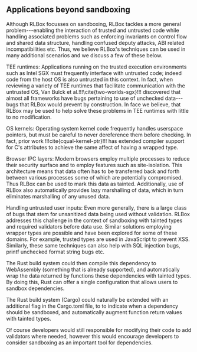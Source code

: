 ## Applications beyond sandboxing

Although RLBox focusses on sandboxing, RLBox tackles a more general
problem---enabling the interaction of trusted and untrusted code while handling
associated problems such as enforcing invariants on control flow and shared data
structure, handling confused deputy attacks, ABI related incompatibilities etc.
Thus, we believe RLBox's techniques can be used in many additional scenarios and
we discuss a few of these below.

TEE runtimes: Applications running on the trusted execution environments such as
Intel SGX must frequently interface with untrusted code; indeed code from the
host OS is also untrusted in this context. In fact, when reviewing a variety of
TEE runtimes that facilitate communication with the untrusted OS, Van Bulck et
al.!!!\cite{two-worlds-sgx}!!! discovered that almost all frameworks have bugs
pertaining to use of unchecked data---bugs that RLBox would prevent by
construction. In face we believe, that RLBox may be used to help solve these
problems in TEE runtimes with little to no modification.

OS kernels: Operating system kernel code frequently handles userspace pointers,
but must be careful to never dereference them before checking. In fact, prior
work !!!cite{cqual-kernel-ptr}!!! has extended compiler support for C's
attributes to achieve the same affect of having a wrapped type.

Browser IPC layers: Modern browsers employ multiple processes to reduce their
security surface and to employ features such as site-isolation. This
architecture means that data often has to be transferred back and forth between
various processes some of which are potentially compromised. Thus RLBox can be
used to mark this data as tainted. Additionally, use of RLBox also automatically
provides lazy marshalling of data, which in turn eliminates marshalling of any
unused data.

Handling untrusted user inputs: Even more generally, there is a large class of
bugs that stem for unsanitized data being used without validation. RLBox
addresses this challenge in the context of sandboxing with tainted types and
required validators before data use. Similar solutions employing wrapper types
are possible and have been explored for some of these domains. For example,
trusted types are used in JavaScript to prevent XSS. Similarly, these same
techniques can also help with SQL injection bugs, printf unchecked format string
bugs etc.


The Rust build system could then compile this dependency to WebAssembly
(something that is already supported), and automatically wrap the data returned
by functions these dependencies with tainted types. By doing this, Rust can
offer a single configuration that allows users to sandbox dependencies.

The Rust
build system (Cargo) could naturally be extended with an additional flag in the
Cargo.toml file, to to indicate when a dependency should be sandboxed, and
automatically augment function return values with tainted types. 

Of course developers would still responsible for modifying their code to add
validators where needed, however this would encourage developers to consider
sandboxing as an important tool for dependencies.


